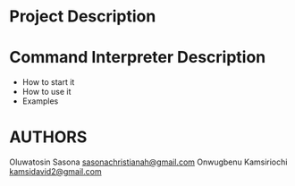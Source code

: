 # Project Description

# Command Interpreter Description
* How to start it
* How to use it
* Examples

# AUTHORS
Oluwatosin Sasona <sasonachristianah@gmail.com>
Onwugbenu Kamsiriochi <kamsidavid2@gmail.com>
